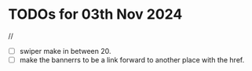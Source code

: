# TODOs for 03th Nov 2024

//

- [ ] swiper make in between 20.
- [ ] make the bannerrs to be a link forward to another place with the href.
